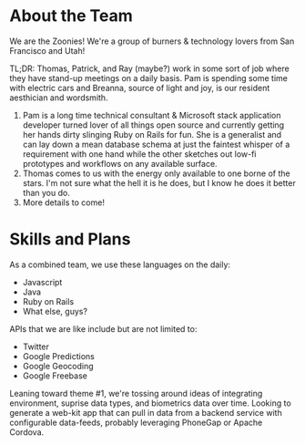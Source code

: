 About the Team
===========================

We are the Zoonies! We're a group of burners & technology lovers from San Francisco and Utah!

TL;DR: Thomas, Patrick, and Ray (maybe?) work in some sort of job where they have stand-up meetings on a daily basis.  Pam is spending some time with electric cars and Breanna, source of light and joy, is our resident aesthician and wordsmith.

1. Pam is a long time technical consultant & Microsoft stack application developer turned lover of all things open source and currently getting her hands dirty slinging Ruby on Rails for fun. She is a generalist and can lay down a mean database schema at just the faintest whisper of a requirement with one hand while the other sketches out low-fi prototypes and workflows on any available surface.
2. Thomas comes to us with the energy only available to one borne of the stars.  I'm not sure what the hell it is he does, but I know he does it better than you do.
3. More details to come!
 

Skills and Plans
=======
As a combined team, we use these languages on the daily:
- Javascript
- Java
- Ruby on Rails
- What else, guys?

APIs that we are like include but are not limited to:
- Twitter
- Google Predictions
- Google Geocoding
- Google Freebase

Leaning toward theme #1, we're tossing around ideas of integrating environment, suprise data types, and biometrics data over time.  Looking to generate a web-kit app that can pull in data from a backend service with configurable data-feeds, probably leveraging PhoneGap or Apache Cordova.